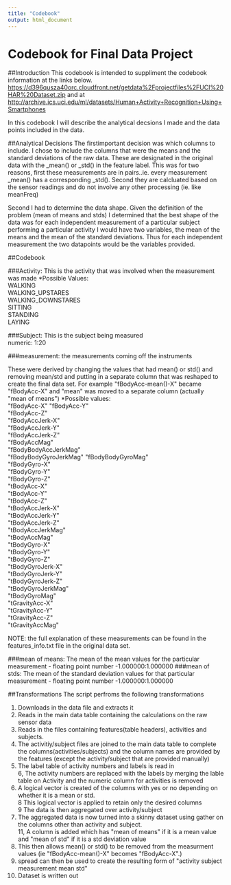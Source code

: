 ```yaml
---
title: "Codebook"
output: html_document
---
```




# Codebook for Final Data Project

##Introduction
This codebook is intended to suppliment the codebook information at the links below.
https://d396qusza40orc.cloudfront.net/getdata%2Fprojectfiles%2FUCI%20HAR%20Dataset.zip
and at http://archive.ics.uci.edu/ml/datasets/Human+Activity+Recognition+Using+Smartphones  

In this codebook I will describe the analytical decsions I made and the data points included in the data.


##Analytical Decisions
The firstimportant decision was which columns to include.   I chose to include the columns that were the means and the standard deviations of the raw data.  These are designated in the original data with the _mean() or _std() in the feature label.  This was for two reasons, first these measurements are in pairs..ie. every measurement _mean() has a corresponding _std(). Second they are calcluated based on the sensor readings and do not involve any other processing (ie. like meanFreq)  
  

Second I had to determine the data shape. Given the definition of the problem (mean of means and stds) I determined that the best shape of the data was for each independent measurement of a particular subject performing a particular activity I would have two variables, the mean of the means and the mean of the standard deviations.  Thus for each independent measurement the two datapoints would be the variables provided.    
 
##Codebook

###Activity: This is the activity that was involved when the measurement was made
  *Possible Values:  
    WALKING  
    WALKING_UPSTARES  
    WALKING_DOWNSTARES  
    SITTING  
    STANDING  
    LAYING  

###Subject: This is the subject being measured  
  numeric: 1:20  
    
###measurement: the measurements coming off the instruments  

These were derived by changing the values that had mean() or std() and removing mean/std and putting in a separate column that was reshaped to create the final data set. For example "fBodyAcc-mean()-X" became "fBodyAcc-X" and "mean" was moved to a separate column (actually "mean of means")
*Possible values:  
"fBodyAcc-X"
"fBodyAcc-Y"           
"fBodyAcc-Z"           
"fBodyAccJerk-X"       
"fBodyAccJerk-Y"       
"fBodyAccJerk-Z"       
"fBodyAccMag"         
"fBodyBodyAccJerkMag"  
"fBodyBodyGyroJerkMag" 
"fBodyBodyGyroMag"     
"fBodyGyro-X"          
"fBodyGyro-Y"          
"fBodyGyro-Z"          
"tBodyAcc-X"          
"tBodyAcc-Y"           
"tBodyAcc-Z"           
"tBodyAccJerk-X"       
"tBodyAccJerk-Y"       
"tBodyAccJerk-Z"       
"tBodyAccJerkMag"      
"tBodyAccMag"         
"tBodyGyro-X"          
"tBodyGyro-Y"          
"tBodyGyro-Z"          
"tBodyGyroJerk-X"      
"tBodyGyroJerk-Y"      
"tBodyGyroJerk-Z"      
"tBodyGyroJerkMag"    
"tBodyGyroMag"         
"tGravityAcc-X"        
"tGravityAcc-Y"        
"tGravityAcc-Z"        
"tGravityAccMag"      

NOTE: the full explanation of these measurements can be found in the features_info.txt file in the original data set. 

###mean of means: The mean of the mean values for the particular measurement - floating point number  -1.000000:1.000000
###mean of stds: The mean of the standard deviation values for that particular measurement - floating point number  -1.000000:1.000000 

##Transformations
The script perfroms the following transformations  
1. Downloads in the data file and extracts it  
2. Reads in the main data table containing the calculations on the raw sensor data  
3. Reads in the files containing features(table headers), activities and subjects.   
4. The activitiy/subject files are joined to the main data table to complete the columns(activities/subjects) and the column names are provided by the features (except the activity/subject that are provided manually)  
5. The label table of activity numbers and labels is read in  
6, The activity numbers are replaced with the labels by merging the lable table on Activity and the numeric column for activities is removed  
7.  A logical vector is created of the columns with yes or no depending on whether it is a mean or std.   
8   This logical vector is applied to retain only the desired columns  
9   The data is then aggregated over activity/subject  
10. The aggregated data is now turned into a skinny dataset using gather on the columns other than activity and subject.  
11,  A column is added which has "mean of means" if it is a mean value and "mean of std" if it is a std deviation value  
12.  This then allows mean() or std() to be removed from the measurment values (ie "fBodyAcc-mean()-X" becomes "fBodyAcc-X".)  
13.  spread can then be used to create the resulting form  of "activity subject measurement mean std"  
14.  Dataset is written out


